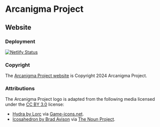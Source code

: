 # Arcanigma Project

## Website

### Deployment

[![Netlify Status](https://api.netlify.com/api/v1/badges/344fe059-bcb9-4bac-8b10-1e418cd2f1de/deploy-status)](https://app.netlify.com/sites/arcanigma/deploys)

### Copyright

The [Arcanigma Project website](https://arcanigma.org/) is Copyright 2024 Arcanigma Project.

### Attributions

The Arcanigma Project logo is adapted from the following media licensed under the [CC BY 3.0](https://creativecommons.org/licenses/by/3.0) license:
+ [Hydra by Lorc](https://game-icons.net/1x1/lorc/hydra.html) via [Game-icons.net](https://game-icons.net/).
+ [Icosahedron by Brad Avison](https://thenounproject.com/term/icosahedron/2840746) via [The Noun Project](https://thenounproject.com/).

